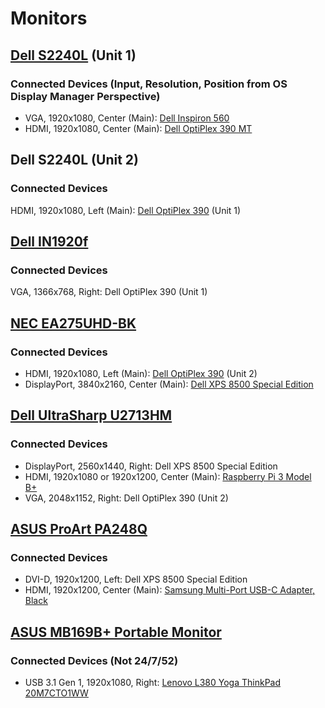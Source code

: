 # Monitors

## [Dell S2240L](https://www.dell.com/support/home/us/en/04/product-support/product/dell-s2240l/overview) (Unit 1)

### Connected Devices (Input, Resolution, Position from OS Display Manager Perspective)

* VGA, 1920x1080, Center (Main): [Dell Inspiron 560](https://github.com/jdrch/Hardware/blob/master/Dell%20Inspiron%20560.md#external-monitors)
* HDMI, 1920x1080, Center (Main): [Dell OptiPlex 390 MT](https://github.com/jdrch/Hardware/blob/master/Dell%20OptiPlex%20390%20MT.md#external-monitors)

## Dell S2240L (Unit 2)

### Connected Devices 

HDMI, 1920x1080, Left (Main): [Dell OptiPlex 390](https://github.com/jdrch/Hardware/blob/master/Dell%20OptiPlex%20390%20SFF.md#external-monitors) (Unit 1)

## [Dell IN1920f](https://www.dell.com/support/home/us/en/04/product-support/product/dell-in1920/docs)

### Connected Devices 

VGA, 1366x768, Right: Dell OptiPlex 390 (Unit 1)

## [NEC EA275UHD-BK](https://www.necdisplay.com/p/ea275uhd-bk)

### Connected Devices 

* HDMI, 1920x1080, Left (Main): [Dell OptiPlex 390](https://github.com/jdrch/Hardware/blob/master/Dell%20OptiPlex%20390-1%20SFF.md#external-monitors) (Unit 2)
* DisplayPort, 3840x2160, Center (Main): [Dell XPS 8500 Special Edition](https://github.com/jdrch/Hardware/blob/master/Dell%20XPS%208500%20Special%20Edition.md#external-monitors)

## [Dell UltraSharp U2713HM](https://www.dell.com/support/home/us/en/04/product-support/product/dell-u2713hm/docs)

### Connected Devices 

* DisplayPort, 2560x1440, Right: Dell XPS 8500 Special Edition
* HDMI, 1920x1080 or 1920x1200, Center (Main): [Raspberry Pi 3 Model B+](https://github.com/jdrch/Hardware/blob/master/Raspberry%20Pi%203%20Model%20B+.md#external-monitors)
* VGA, 2048x1152, Right: Dell OptiPlex 390 (Unit 2)

## [ASUS ProArt PA248Q](https://www.asus.com/us/Monitors/ProArt-PA248Q)

### Connected Devices 

* DVI-D, 1920x1200, Left: Dell XPS 8500 Special Edition
* HDMI, 1920x1200, Center (Main): [Samsung Multi-Port USB-C Adapter, Black](https://github.com/jdrch/Hardware/blob/master/Samsung%20Galaxy%20Note9.md#usb-c-adapter)

## [ASUS MB169B+ Portable Monitor](https://www.asus.com/us/Monitors/MB169BPlus/)

### Connected Devices (Not 24/7/52)

* USB 3.1 Gen 1, 1920x1080, Right: [Lenovo L380 Yoga ThinkPad 20M7CTO1WW](https://github.com/jdrch/Hardware/blob/master/Lenovo%20L380%20Yoga%20ThinkPad%2020M7CTO1WW.md#external-monitor)
